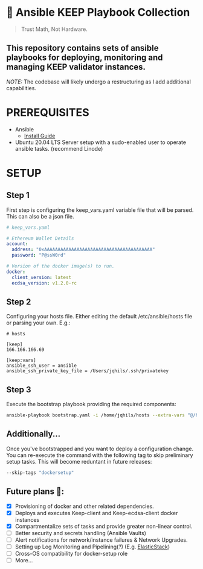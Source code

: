 # 🏰 Ansible KEEP Playbook Collection
> Trust Math, Not Hardware.
## This repository contains sets of ansible playbooks for deploying, monitoring and managing KEEP validator instances.

*NOTE:* The codebase will likely undergo a restructuring as I add additional capabilities.


# PREREQUISITES
* Ansible
    * [Install Guide](https://docs.ansible.com/ansible/latest/installation_guide/intro_installation.html)
* Ubuntu 20.04 LTS Server setup with a sudo-enabled user to operate ansible tasks. (recommend Linode)


# SETUP
## Step 1
First step is configuring the keep_vars.yaml variable file that will be parsed. This can also be a json file.
```yaml
# keep_vars.yaml

# Ethereum Wallet Details
account:
  address: "0xAAAAAAAAAAAAAAAAAAAAAAAAAAAAAAAAAAAAAAAA"
  password: "P@ssW0rd"

# Version of the docker image(s) to run.
docker:
  client_version: latest
  ecdsa_version: v1.2.0-rc

```

## Step 2
Configuring your hosts file. Either editing the default /etc/ansible/hosts file or parsing your own. E.g.:
```
# hosts

[keep]
166.166.166.69

[keep:vars]
ansible_ssh_user = ansible
ansible_ssh_private_key_file = /Users/jqhils/.ssh/privatekey
```

## Step 3
Execute the bootstrap playbook providing the required components:
```bash
ansible-playbook bootstrap.yaml -i /home/jqhils/hosts --extra-vars "@/home/jqhils/keep_vars.yaml" --extra-vars "wallet=/home/jqhils/wallet.json" -K
```

## Additionally...
Once you've bootstrapped and you want to deploy a configuration change. You can re-execute the command with the following tag to skip preliminary setup tasks. This will become reduntant in future releases:
 ```bash
 --skip-tags "dockersetup"
```

## Future plans 🚀:
- [x] Provisioning of docker and other related dependencies.
- [x] Deploys and executes Keep-client and Keep-ecdsa-client docker instances
- [X] Compartmentalize sets of tasks and provide greater non-linear control.
- [ ] Better security and secrets handling (Ansible Vaults)
- [ ] Alert notifications for network/instance failures & Network Upgrades.
- [ ] Setting up Log Monitoring and Pipelining(?) (E.g. [ElasticStack](https://www.notion.so/Setting-up-Elastic-Stack-Dashboard-14f9edc94418468bb95af40417a0332a))
- [ ] Cross-OS compatibility for docker-setup role
- [ ] More...